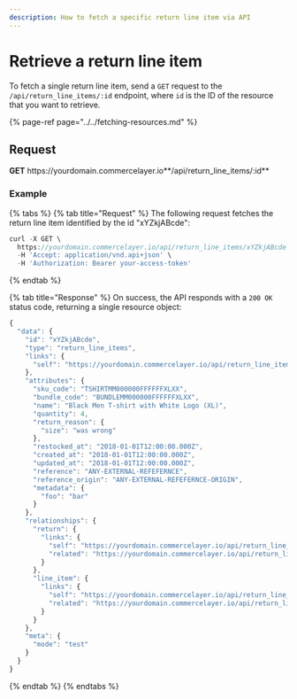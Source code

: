 ```yaml
---
description: How to fetch a specific return line item via API
---
```


# Retrieve a return line item

To fetch a single return line item, send a `GET` request to the `/api/return_line_items/:id` endpoint, where `id` is the ID of the resource that you want to retrieve.

{% page-ref page="../../fetching-resources.md" %}

## Request

**GET** https://<i></i>yourdomain.commercelayer.io**/api/return_line_items/:id**

### **Example**

{% tabs %}
{% tab title="Request" %}
The following request fetches the return line item identified by the id "xYZkjABcde":

```javascript
curl -X GET \
  https://yourdomain.commercelayer.io/api/return_line_items/xYZkjABcde \
  -H 'Accept: application/vnd.api+json' \
  -H 'Authorization: Bearer your-access-token'
```
{% endtab %}

{% tab title="Response" %}
On success, the API responds with a `200 OK` status code, returning a single resource object:

```javascript
{
  "data": {
    "id": "xYZkjABcde",
    "type": "return_line_items",
    "links": {
      "self": "https://yourdomain.commercelayer.io/api/return_line_items/xYZkjABcde"
    },
    "attributes": {
      "sku_code": "TSHIRTMM000000FFFFFFXLXX",
      "bundle_code": "BUNDLEMM000000FFFFFFXLXX",
      "name": "Black Men T-shirt with White Logo (XL)",
      "quantity": 4,
      "return_reason": {
        "size": "was wrong"
      },
      "restocked_at": "2018-01-01T12:00:00.000Z",
      "created_at": "2018-01-01T12:00:00.000Z",
      "updated_at": "2018-01-01T12:00:00.000Z",
      "reference": "ANY-EXTERNAL-REFEFERNCE",
      "reference_origin": "ANY-EXTERNAL-REFEFERNCE-ORIGIN",
      "metadata": {
        "foo": "bar"
      }
    },
    "relationships": {
      "return": {
        "links": {
          "self": "https://yourdomain.commercelayer.io/api/return_line_items/xYZkjABcde/relationships/return",
          "related": "https://yourdomain.commercelayer.io/api/return_line_items/xYZkjABcde/return"
        }
      },
      "line_item": {
        "links": {
          "self": "https://yourdomain.commercelayer.io/api/return_line_items/xYZkjABcde/relationships/line_item",
          "related": "https://yourdomain.commercelayer.io/api/return_line_items/xYZkjABcde/line_item"
        }
      }
    },
    "meta": {
      "mode": "test"
    }
  }
}
```
{% endtab %}
{% endtabs %}

